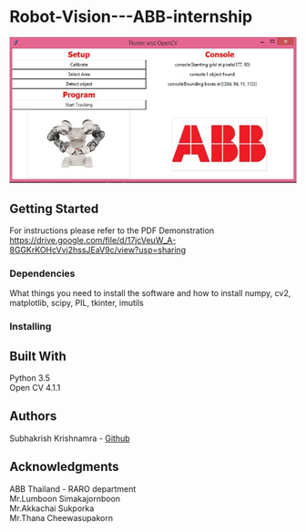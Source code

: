 # Robot-Vision---ABB-internship
![Image description](UI1.JPG)

## Getting Started
For instructions please refer to the PDF
Demonstration
https://drive.google.com/file/d/17jcVeuW_A-8GGKrKOHcVvj2hssJEaV9c/view?usp=sharing

### Dependencies

What things you need to install the software and how to install
numpy, cv2, matplotlib, scipy, PIL, tkinter, imutils

### Installing

## Built With
Python 3.5\
Open CV 4.1.1

## Authors

Subhakrish Krishnamra - [Github](https://github.com/skrish30/Robot-Vision---ABB-internship)

## Acknowledgments
ABB Thailand - RARO department\
Mr.Lumboon Simakajornboon\
Mr.Akkachai Sukporka\
Mr.Thana Cheewasupakorn


